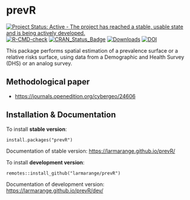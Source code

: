 # prevR

<!-- badges: start -->
[![Project Status: Active - The project has reached a stable, usable state and is being actively developed.](https://www.repostatus.org/badges/0.1.0/active.svg)](https://www.repostatus.org/#active) 
[![R-CMD-check](https://github.com/larmarange/prevR/actions/workflows/R-CMD-check.yaml/badge.svg)](https://github.com/larmarange/prevR/actions/workflows/R-CMD-check.yaml)
[![CRAN_Status_Badge](https://www.r-pkg.org/badges/version/prevR)](https://cran.r-project.org/package=prevR) 
[![Downloads](https://cranlogs.r-pkg.org/badges/prevR)](https://cran.r-project.org/package=prevR)
[![DOI](https://zenodo.org/badge/DOI/10.5281/zenodo.2671499.svg)](https://doi.org/10.5281/zenodo.2671499)
<!-- badges: end -->

This package performs spatial estimation of a prevalence surface
or a relative risks surface, using data from a Demographic and Health
Survey (DHS) or an analog survey.

## Methodological paper

* <https://journals.openedition.org/cybergeo/24606>

## Installation & Documentation

To install **stable version**:

```
install.packages("prevR")
```

Documentation of stable version: <https://larmarange.github.io/prevR/>

To install **development version**:

```
remotes::install_github("larmarange/prevR")
```

Documentation of development version: <https://larmarange.github.io/prevR/dev/>
